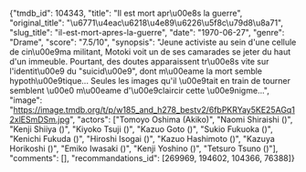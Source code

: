 {"tmdb_id": 104343, "title": "Il est mort apr\u00e8s la guerre", "original_title": "\u6771\u4eac\u6218\u4e89\u6226\u5f8c\u79d8\u8a71", "slug_title": "il-est-mort-apres-la-guerre", "date": "1970-06-27", "genre": "Drame", "score": "7.5/10", "synopsis": "Jeune activiste au sein d'une cellule de cin\u00e9ma militant, Motoki voit un de ses camarades se jeter du haut d'un immeuble. Pourtant, des doutes apparaissent tr\u00e8s vite sur l'identit\u00e9 du \"suicid\u00e9\", dont m\u00eame la mort semble hypoth\u00e9tique... Seules les images qu'il \u00e9tait en train de tourner semblent \u00e0 m\u00eame d'\u00e9claircir cette \u00e9nigme...", "image": "https://image.tmdb.org/t/p/w185_and_h278_bestv2/6fbPKRYay5KE25AGq12xlESmDSm.jpg", "actors": ["Tomoyo Oshima (Akiko)", "Naomi Shiraishi ()", "Kenji Shiiya ()", "Kiyoko Tsuji ()", "Kazuo Goto ()", "Sukio Fukuoka ()", "Kenichi Fukuda ()", "Hiroshi Isogai ()", "Kazuo Hashimoto ()", "Kazuya Horikoshi ()", "Emiko Iwasaki ()", "Kenji Yoshino ()", "Tetsuro Tsuno ()"], "comments": [], "recommandations_id": [269969, 194602, 104366, 76388]}